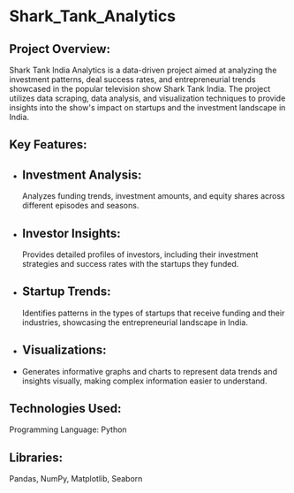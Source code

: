 # Shark_Tank_Analytics
## Project Overview:

Shark Tank India Analytics is a data-driven project aimed at analyzing the investment patterns, deal success rates, and entrepreneurial trends showcased in the popular television show Shark Tank India. The project utilizes data scraping, data analysis, and visualization techniques to provide insights into the show's impact on startups and the investment landscape in India.

## Key Features:

- ## Investment Analysis:
  Analyzes funding trends, investment amounts, and equity shares across different episodes and seasons.
- ## Investor Insights:
  Provides detailed profiles of investors, including their investment strategies and success rates with the startups they funded.
- ## Startup Trends:
  Identifies patterns in the types of startups that receive funding and their industries, showcasing the entrepreneurial landscape in India.
- ## Visualizations:
- Generates informative graphs and charts to represent data trends and insights visually, making complex information easier to understand.


## Technologies Used:

Programming Language: Python


## Libraries: 
Pandas, NumPy, Matplotlib, Seaborn
